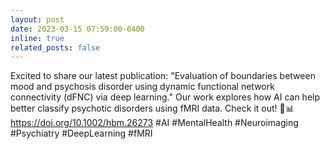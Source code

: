 ```yaml
---
layout: post
date: 2023-03-15 07:59:00-0400
inline: true
related_posts: false
---
```


Excited to share our latest publication: "Evaluation of boundaries between mood and psychosis disorder using dynamic functional network connectivity (dFNC) via deep learning." Our work explores how AI can help better classify psychotic disorders using fMRI data. Check it out! 🧠📊 https://doi.org/10.1002/hbm.26273 #AI #MentalHealth #Neuroimaging #Psychiatry #DeepLearning #fMRI
